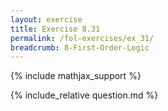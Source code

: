 ```yaml
---
layout: exercise
title: Exercise 8.31
permalink: /fol-exercises/ex_31/
breadcrumb: 8-First-Order-Logic
---
```


{% include mathjax_support %}

<div><i class="arrow-up loader" data-chapter="fol-exercises" data-exercise="ex_31" data-rating="0"></i></div>
{% include_relative question.md %}
